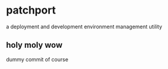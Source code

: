 # patchport

a deployment and development environment management utility

## holy moly wow

dummy commit of course
